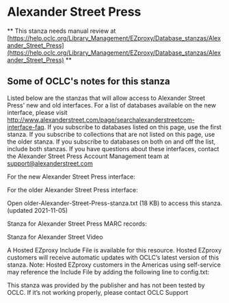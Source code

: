# Alexander Street Press
** This stanza needs manual review at [https://help.oclc.org/Library_Management/EZproxy/Database_stanzas/Alexander_Street_Press](https://help.oclc.org/Library_Management/EZproxy/Database_stanzas/Alexander_Street_Press) **

## Some of OCLC's notes for this stanza

Listed below are the stanzas that will allow access to Alexander Street Press' new and old interfaces. For a list of databases available on the new interface, please visit http://www.alexanderstreet.com/page/searchalexanderstreetcom-interface-faq. If you subscribe to databases listed on this page, use the first stanza. If you subscribe to collections that are not listed on this page, use the older stanza. If you subscribe to databases on both on and off the list, include both stanzas. If you have questions about these interfaces, contact the Alexander Street Press Account Management team at support@alexanderstreet.com 

For the new Alexander Street Press interface:

For the older Alexander Street Press interface:

Open older-Alexander-Street-Press-stanza.txt (18 KB) to access this stanza. (updated 2021-11-05)

Stanza for Alexander Street Press MARC records:

Stanza for Alexander Street Video

A Hosted EZproxy Include File is available for this resource. Hosted EZproxy customers will receive automatic updates with OCLC&rsquo;s latest version of this stanza. Note: Hosted EZproxy customers in the Americas using self-service may reference the Include File by adding the following line to config.txt:

This stanza was provided by the publisher and has not been tested by OCLC. If it&rsquo;s not working properly, please contact OCLC Support

&nbsp;
